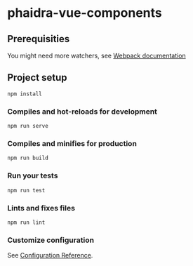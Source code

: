 # phaidra-vue-components

## Prerequisities

You might need more watchers, see [Webpack documentation](https://webpack.js.org/configuration/watch/#not-enough-watchers)


## Project setup
```
npm install
```

### Compiles and hot-reloads for development
```
npm run serve
```

### Compiles and minifies for production
```
npm run build
```

### Run your tests
```
npm run test
```

### Lints and fixes files
```
npm run lint
```

### Customize configuration
See [Configuration Reference](https://cli.vuejs.org/config/).

